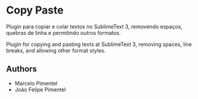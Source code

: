 # Copy Paste

Plugin para copiar e colar textos no SublimeText 3, removendo espaços, quebras de linha e permitindo outros formatos.

Plugin for copying and pasting texts at SublimeText 3, removing spaces, line breaks, and allowing other format styles.

## Authors

- Marcelo Pimentel
- João Felipe Pimentel
